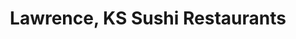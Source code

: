 ---
layout: city
title: Lawrence, KS Sushi Restaurants
permalink: /kansas/lawrence/
stateAbbr: KS
stateName: Kansas
cityName: Lawrence

---